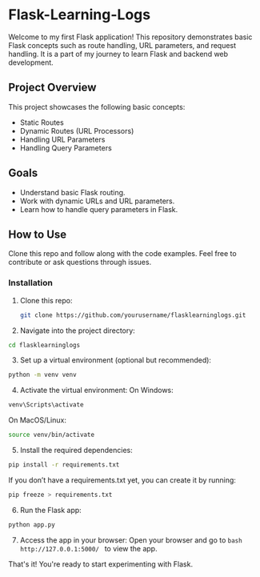 # Flask-Learning-Logs

Welcome to my first Flask application! This repository demonstrates basic Flask concepts such as route handling, URL parameters, and request handling. It is a part of my journey to learn Flask and backend web development.

## Project Overview

This project showcases the following basic concepts:
- Static Routes
- Dynamic Routes (URL Processors)
- Handling URL Parameters
- Handling Query Parameters

## Goals
- Understand basic Flask routing.
- Work with dynamic URLs and URL parameters.
- Learn how to handle query parameters in Flask.


## How to Use
Clone this repo and follow along with the code examples. Feel free to contribute or ask questions through issues.

### Installation
1. Clone this repo:
   ```bash
   git clone https://github.com/yourusername/flasklearninglogs.git
   ```
2. Navigate into the project directory:
  ```bash
  cd flasklearninglogs
  ```
3. Set up a virtual environment (optional but recommended):
  ```bash
  python -m venv venv
  ```
4. Activate the virtual environment:
  On Windows:
  ```bash
  venv\Scripts\activate
  ```
  On MacOS/Linux:
  ```bash
  source venv/bin/activate
  ```
5. Install the required dependencies:
  ```bash
  pip install -r requirements.txt
  ```
  If you don’t have a requirements.txt yet, you can create it by running:
  ```bash
  pip freeze > requirements.txt
  ```
 6. Run the Flask app:
  ```bash
  python app.py
  ```
7. Access the app in your browser:
  Open your browser and go to ```bash http://127.0.0.1:5000/ ```
   to view the app.
  
  That's it! You're ready to start experimenting with Flask.

